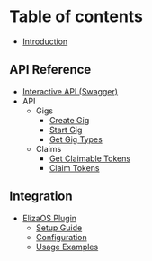 # Table of contents

- [Introduction](README.md)

## API Reference

- [Interactive API (Swagger)](api/swagger.md)
- API
  - Gigs
    - [Create Gig](api/gigs/create-gig.md)
    - [Start Gig](api/gigs/start-gig.md)
    - [Get Gig Types](api/gigs/get-gig-types.md)
  - Claims
    - [Get Claimable Tokens](api/claims/get-claimable-tokens.md)
    - [Claim Tokens](api/claims/claim-tokens.md)

## Integration

- [ElizaOS Plugin](integrations/eliza-plugin.md)
  - [Setup Guide](integrations/eliza-plugin.md#setup-guide)
  - [Configuration](integrations/eliza-plugin.md#configuration)
  - [Usage Examples](integrations/eliza-plugin.md#usage-examples)
